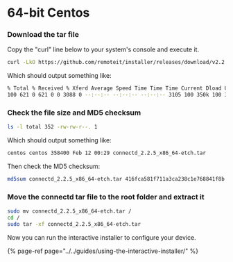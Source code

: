 # 64-bit Centos

### Download the tar file

Copy the "curl" line below to your system's console and execute it.

```bash
curl -LkO https://github.com/remoteit/installer/releases/download/v2.2.5/connectd_2.2.5_x86_64-etch.tar
```

Which should output something like:

```bash
% Total % Received % Xferd Average Speed Time Time Time Current Dload Upload Total Spent Left Speed 
100 621 0 621 0 0 3088 0 --:--:-- --:--:-- --:--:-- 3105 100 350k 100 350k 0 0 1229k 0 --:--:-- --:--:-- --:--:-- 1229k 
```

### Check the file size and MD5 checksum

```bash
ls -l total 352 -rw-rw-r--. 1 
```

Which should output something like:

```bash
centos centos 358400 Feb 12 00:29 connectd_2.2.5_x86_64-etch.tar
```

Then check the MD5 checksum:

```bash
md5sum connectd_2.2.5_x86_64-etch.tar 416fca581f711a3ca238c1e768841f8b connectd_2.2.5_x86_64-etch.tar 
```

### Move the connectd tar file to the root folder and extract it

```bash
sudo mv connectd_2.2.5_x86_64-etch.tar / 
cd / 
sudo tar -xf connectd_2.2.5_x86_64-etch.tar 
```

Now you can run the interactive installer to configure your device.

{% page-ref page="../../guides/using-the-interactive-installer/" %}

